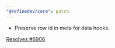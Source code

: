 ```yaml
---
"@refinedev/core": patch
---
```


- Preserve row id in meta for data hooks.

[Resolves #6906](https://github.com/refinedev/refine/issues/6906)
